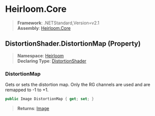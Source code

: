 # Heirloom.Core

> **Framework**: .NETStandard,Version=v2.1  
> **Assembly**: [Heirloom.Core][0]

## DistortionShader.DistortionMap (Property)

> **Namespace**: [Heirloom][0]  
> **Declaring Type**: [DistortionShader][1]

### DistortionMap

Gets or sets the distortion map. Only the RG channels are used and are remapped to -1 to +1.

```cs
public Image DistortionMap { get; set; }
```

> **Returns**: [Image][2]

[0]: ../../../Heirloom.Core.md
[1]: ../DistortionShader.md
[2]: ../Image.md
